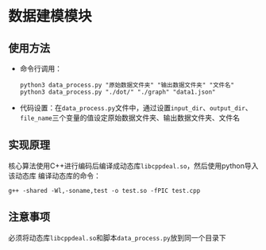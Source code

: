# 数据建模模块
## 使用方法
- 命令行调用：
    ```shell
    python3 data_process.py "原始数据文件夹" "输出数据文件夹" "文件名"
    python3 data_process.py "./dot/" "./graph" "data1.json"
    ```
- 代码设置：在`data_process.py`文件中，通过设置`input_dir`、`output_dir`、`file_name`三个变量的值设定原始数据文件夹、输出数据文件夹、文件名

## 实现原理
核心算法使用C++进行编码后编译成动态库`libcppdeal.so`，然后使用python导入该动态库
编译动态库的命令：
```shell
g++ -shared -Wl,-soname,test -o test.so -fPIC test.cpp
```

## 注意事项
必须将动态库`libcppdeal.so`和脚本`data_process.py`放到同一个目录下